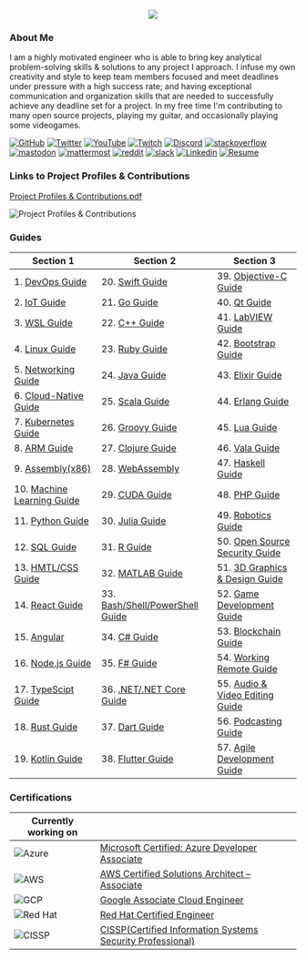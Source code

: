 <h1 align="center">
 <img src="https://user-images.githubusercontent.com/45159366/81243342-6c350f00-8fc4-11ea-9037-9cbe0f7bf3ff.png">
</h1>

### About Me
I am a highly motivated engineer who is able to bring key analytical problem-solving skills & solutions to any project I approach. I infuse my own creativity and style to keep team members focused and meet deadlines under pressure with a high success rate; and having exceptional communication and organization skills that are needed to successfully achieve any deadline set for a project. In my free time I'm contributing to many open source projects, playing my guitar, and occasionally playing some videogames.

[![GitHub](https://user-images.githubusercontent.com/45159366/94374332-67cad900-00c0-11eb-953d-8727aae8031d.png)](https://github.com/mikeroyal)
[![Twitter](https://user-images.githubusercontent.com/45159366/85327986-bdba3000-b484-11ea-87f0-20be14e54852.png)](https://twitter.com/Miker256)
[![YouTube](https://user-images.githubusercontent.com/45159366/95527913-81570500-098b-11eb-9d12-7601543de4aa.png)]()
[![Twitch](https://user-images.githubusercontent.com/45159366/95504868-3ecd0280-0962-11eb-8ec2-a6c84182fb3e.png)](https://www.twitch.tv/r0yal_games)
[![Discord](https://user-images.githubusercontent.com/45159366/95692912-13564c00-0bde-11eb-843c-a55c4105a4d3.png)]()
[![stackoverflow](https://user-images.githubusercontent.com/45159366/99306249-c7fd1200-2809-11eb-9a9b-c874387bfcf6.png)]()
[![mastodon](https://user-images.githubusercontent.com/45159366/99155275-496a6e00-266b-11eb-96bd-72eeb9577f24.png)]()
[![mattermost](https://user-images.githubusercontent.com/45159366/99155272-45d6e700-266b-11eb-8127-8714c8055728.png)]()
[![reddit](https://user-images.githubusercontent.com/45159366/99155278-4bccc800-266b-11eb-9316-ca6924a51b2f.png)]()
[![slack](https://user-images.githubusercontent.com/45159366/99155280-4cfdf500-266b-11eb-9f67-6479fe5c8e96.png)]()
[![Linkedin](https://user-images.githubusercontent.com/45159366/85327989-beeb5d00-b484-11ea-9996-d6042a365e34.png)](https://www.linkedin.com/in/michael-royal-b923b4134/)
[![Resume](https://user-images.githubusercontent.com/45159366/85609897-5e3a5c80-b60b-11ea-94d4-751c7385e80a.png)](https://github.com/mikeroyal/mikeroyal.github.io/files/5549564/Michael_Royal_Resume.pdf)

### Links to Project Profiles & Contributions

[Project Profiles & Contributions.pdf](https://github.com/mikeroyal/mikeroyal.github.io/files/4875593/Links.to.Project.Contributions.pdf)

![Project Profiles & Contributions](https://user-images.githubusercontent.com/45159366/86542054-ed2a5d00-bec6-11ea-875e-9909383fe64c.png)

### Guides

| Section 1 | Section 2 | Section 3 |
| --------------- | --------------- | --------------- |
| 1. [DevOps Guide](https://github.com/mikeroyal/DevOps-Guide)|  20. [Swift Guide](https://github.com/mikeroyal/Swift-Guide)| 39. [Objective-C Guide](https://github.com/mikeroyal/Objective-C-Guide)|
| 2. [IoT Guide](https://github.com/mikeroyal/IoT-Guide)| 21. [Go Guide](https://github.com/mikeroyal/Go-Guide)| 40. [Qt Guide](https://github.com/mikeroyal/Qt-Guide)| 
| 3. [WSL Guide](https://github.com/mikeroyal/WSL-Guide)| 22. [C++ Guide](https://github.com/mikeroyal/CPP-Guide)| 41. [LabVIEW Guide](https://github.com/mikeroyal/LabVIEW-Guide)| 
| 4. [Linux Guide](https://github.com/mikeroyal/Linux-Guide)| 23. [Ruby Guide](https://github.com/mikeroyal/Ruby-Guide)| 42. [Bootstrap Guide](https://github.com/mikeroyal/Bootstrap-Guide)|
| 5. [Networking Guide](https://github.com/mikeroyal/Networking-Guide)|  24. [Java Guide](https://github.com/mikeroyal/Java-Guide)| 43. [Elixir Guide](https://github.com/mikeroyal/Elixir-Guide)| 
| 6. [Cloud-Native Guide](https://github.com/mikeroyal/Cloud-Native-Guide)| 25. [Scala Guide](https://github.com/mikeroyal/Scala-Guide) | 44. [Erlang Guide](https://github.com/mikeroyal/Erlang-Guide)|
| 7. [Kubernetes Guide](https://github.com/mikeroyal/Kubernetes-Guide) | 26. [Groovy Guide](https://github.com/mikeroyal/Groovy-Guide)  | 45. [Lua Guide](https://github.com/mikeroyal/Lua-Guide)|
| 8. [ARM Guide](https://github.com/mikeroyal/ARM-Guide) | 27. [Clojure Guide](https://github.com/mikeroyal/Clojure-Guide)| 46. [Vala Guide](https://github.com/mikeroyal/Vala-Guide)|
| 9. [Assembly(x86)](https://github.com/mikeroyal/Assembly-Guide)| 28. [WebAssembly](https://github.com/mikeroyal/WebAssembly-Guide)|47. [Haskell Guide](https://github.com/mikeroyal/Haskell-Guide)|
| 10. [Machine Learning Guide](https://github.com/mikeroyal/Machine-Learning-Guide)|29. [CUDA Guide](https://github.com/mikeroyal/CUDA-Guide)| 48. [PHP Guide](https://github.com/mikeroyal/PHP-Guide)
| 11. [Python Guide](https://github.com/mikeroyal/Python-Guide)|30. [Julia Guide](https://github.com/mikeroyal/Julia_lang-Guide)|49. [Robotics Guide](https://github.com/mikeroyal/Robotics-guide)|
| 12. [SQL Guide](https://github.com/mikeroyal/SQL-Guide)| 31. [R Guide](https://github.com/mikeroyal/R-Guide)|50. [Open Source Security Guide](https://github.com/mikeroyal/Open-Source-Security-Guide)|
| 13. [HMTL/CSS Guide](https://github.com/mikeroyal/HMTL-CSS-Guide)| 32. [MATLAB Guide](https://github.com/mikeroyal/MATLAB-Guide)|51. [3D Graphics & Design Guide](https://github.com/mikeroyal/3D-Graphics-and-Design-Guide)|
| 14. [React Guide](https://github.com/mikeroyal/ReactJS-Guide)  |33. [Bash/Shell/PowerShell Guide](https://github.com/mikeroyal/Bash-Shell-Powershell-Guide) |52. [Game Development Guide](https://github.com/mikeroyal/Game-Development-Guide)| 
| 15. [Angular](https://github.com/mikeroyal/Angular-Guide) | 34. [C# Guide](https://github.com/mikeroyal/C-Sharp-Guide)|53. [Blockchain Guide](https://github.com/mikeroyal/Blockchain-Guide)|
| 16. [Node.js Guide](https://github.com/mikeroyal/Node.js-Guide)| 35. [F# Guide](https://github.com/mikeroyal/F-Sharp-Guide)|54. [Working Remote Guide](https://github.com/mikeroyal/Working-Remote-Guide)|
| 17. [TypeScipt Guide](https://github.com/mikeroyal/TypeScript-Guide)| 36. [.NET/.NET Core Guide](https://github.com/mikeroyal/.NET-Guide)|55. [Audio & Video Editing Guide](https://github.com/mikeroyal/Audio-and-Video-Editing-Guide)|
| 18. [Rust Guide](https://github.com/mikeroyal/Rust_lang-Guide)| 37. [Dart Guide](https://github.com/mikeroyal/Dart-Guide)|56. [Podcasting Guide](https://github.com/mikeroyal/Podcasting-Guide)|
| 19. [Kotlin Guide](https://github.com/mikeroyal/Kotlin-Guide)| 38. [Flutter Guide](https://github.com/mikeroyal/Flutter-Guide)|57. [Agile Development Guide](https://github.com/mikeroyal/Agile-Guide)|

### Certifications


| Currently working on|  |
| ----------| --------------- | 
|![Azure](https://user-images.githubusercontent.com/45159366/100673067-af1b5300-3317-11eb-9f63-5839e9242f10.png)| [Microsoft Certified: Azure Developer Associate](https://docs.microsoft.com/learn/certifications/azure-developer)|
|![AWS](https://user-images.githubusercontent.com/45159366/100673070-b04c8000-3317-11eb-90bc-eded03b6e272.png) |[AWS Certified Solutions Architect – Associate](https://aws.amazon.com/certification/certified-solutions-architect-associate/)|
|![GCP](https://user-images.githubusercontent.com/45159366/100673076-b17dad00-3317-11eb-8fda-ec5adcd7df29.png)| [Google Associate Cloud Engineer](https://cloud.google.com/certification/cloud-engineer)|
|![Red Hat](https://user-images.githubusercontent.com/45159366/100673079-b2aeda00-3317-11eb-8a14-ddec35c47254.png)| [Red Hat Certified Engineer](https://www.redhat.com/en/services/certification/rhce)|
|![CISSP](https://user-images.githubusercontent.com/45159366/101218002-29f5ae00-3637-11eb-8e00-d2047ca8dca8.png)| [CISSP(Certified Information Systems Security Professional)](https://www.isc2.org/Certifications/CISSP)|

